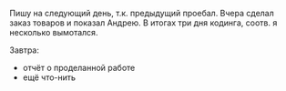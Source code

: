 Пишу на следующий день, т.к. предыдущий проебал.
Вчера сделал заказ товаров и показал Андрею.
В итогах три дня кодинга, соотв. я несколько вымотался.

Завтра:
 - отчёт о проделанной работе
 - ещё что-нить